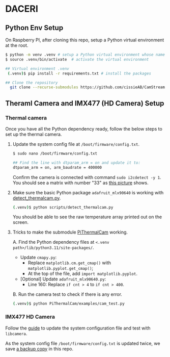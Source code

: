 # DACERI

## Python Env Setup
On Raspberry PI, after cloning this repo, setup a Python virtual environment at the root.

```bash
$ python -m venv .venv # setup a Python virtual environment whose name is ".venv". Use `ls -a` to find the .venv repo
$ source .venv/bin/activate  # activate the virtual environment

## Virtual environment .venv
 (.venv)$ pip install -r requirements.txt # install the packages

## Clone the repository
  git clone --recurse-submodules https://github.com/cissieAB/CamStream.git
```


## Theraml Camera and IMX477 (HD Camera) Setup

### Thermal camera
Once you have all the Python dependency ready, follow the below steps to set up the thermal camera.
1. Update the system config file at `/boot/firmware/config.txt`.

    ```bash
    $ sudo nano /boot/firmware/config.txt

    ## Find the line with dtparam_arm = on and update it to:
    dtparam_arm = on, arm_baudrate = 400000
    ```
    Confirm the camera is connected with command `sudo i2cdetect -y 1`. You should see a matrix with number "33" as [this picture](https://images.squarespace-cdn.com/content/v1/59b037304c0dbfb092fbe894/1591722759211-V68N42XVLZG96DG448BA/i2c_detect_mlx90640.png?format=2500w) shows.

 2. Make sure the basic Python package `adafruit_mlx90640` is working with [detect_thermalcam.py](./scripts/detect_thermalcam.py).
    ```bash
    (.venv)$ python scripts/detect_thermalcam.py
    ```
    You should be able to see the raw temperature array printed out on the screen.

3. Tricks to make the submodule [PiThermalCam](https://github.com/tomshaffner/PiThermalCam) working.

    A. Find the Python dependency files at `<.venv path>/lib/python3.11/site-packages/`.
      - Update `cmapy.py`:
        - Replace `matplotlib.cm.get_cmap()` with `matplotlib.pyplot.get_cmap()`;
        - At the top of the file, add `import matplotlib.pyplot`.
      - [Optional] Update `adafruit_mlx90640.py`:
        - Line 160: Replace `if cnt > 4` to `if cnt > 400`.

    B. Run the camera test to check if there is any error.

    ```bash
    (.venv)$ python PiThermalCam/examples/cam_test.py
    ```
### IMX477 HD Camera

Follow the [guide](./doc/IMX477_configuration.md) to update the system configuration file and test with `libcamera`.

As the system config file `/boot/firmware/config.txt` is updated twice, we save [a backup copy](./scripts/config_bk.txt) in this repo.

